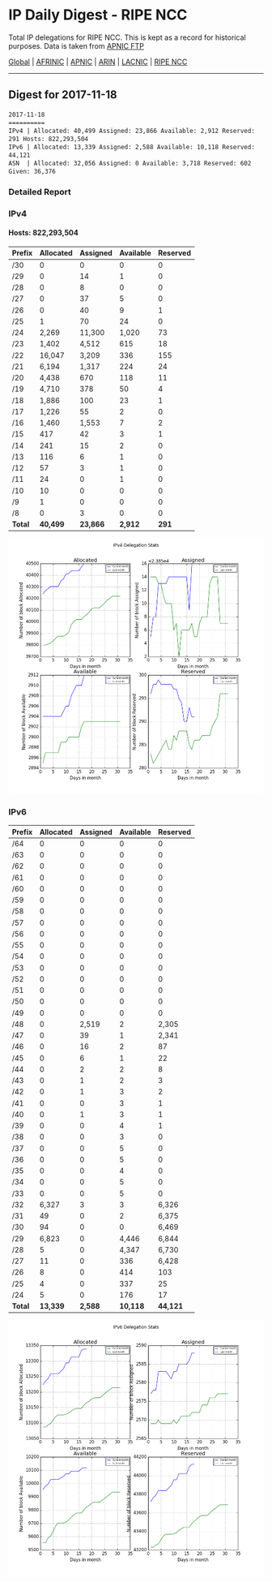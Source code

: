# IP Daily Digest - RIPE NCC

Total IP delegations for RIPE NCC. This is kept as a record for historical purposes. Data is taken from [APNIC FTP](https://ftp.apnic.net/)

[Global](https://github.com/csmets/IP-Daily-Digest) | [AFRINIC](https://github.com/csmets/IP-Daily-Digest/tree/master/archives/AFRINIC) | [APNIC](https://github.com/csmets/IP-Daily-Digest/tree/master/archives/APNIC) | [ARIN](https://github.com/csmets/IP-Daily-Digest/tree/master/archives/ARIN) | [LACNIC](https://github.com/csmets/IP-Daily-Digest/tree/master/archives/LACNIC) | [RIPE NCC](https://github.com/csmets/IP-Daily-Digest/tree/master/archives/RIPE_NCC)

---

## Digest for 2017-11-18
```
2017-11-18
==========
IPv4 | Allocated: 40,499 Assigned: 23,866 Available: 2,912 Reserved: 291 Hosts: 822,293,504
IPv6 | Allocated: 13,339 Assigned: 2,588 Available: 10,118 Reserved: 44,121
ASN  | Allocated: 32,056 Assigned: 0 Available: 3,718 Reserved: 602 Given: 36,376
```

### Detailed Report

### IPv4

#### Hosts: **822,293,504**

| Prefix | Allocated | Assigned | Available | Reserved |
| ----- | ----- | ----- | ----- | ----- |
| /30 | 0 | 0 | 0 | 0 |
| /29 | 0 | 14 | 1 | 0 |
| /28 | 0 | 8 | 0 | 0 |
| /27 | 0 | 37 | 5 | 0 |
| /26 | 0 | 40 | 9 | 1 |
| /25 | 1 | 70 | 24 | 0 |
| /24 | 2,269 | 11,300 | 1,020 | 73 |
| /23 | 1,402 | 4,512 | 615 | 18 |
| /22 | 16,047 | 3,209 | 336 | 155 |
| /21 | 6,194 | 1,317 | 224 | 24 |
| /20 | 4,438 | 670 | 118 | 11 |
| /19 | 4,710 | 378 | 50 | 4 |
| /18 | 1,886 | 100 | 23 | 1 |
| /17 | 1,226 | 55 | 2 | 0 |
| /16 | 1,460 | 1,553 | 7 | 2 |
| /15 | 417 | 42 | 3 | 1 |
| /14 | 241 | 15 | 2 | 0 |
| /13 | 116 | 6 | 1 | 0 |
| /12 | 57 | 3 | 1 | 0 |
| /11 | 24 | 0 | 1 | 0 |
| /10 | 10 | 0 | 0 | 0 |
| /9 | 1 | 0 | 0 | 0 |
| /8 | 0 | 3 | 0 | 0 |
| **Total** | **40,499** | **23,866** | **2,912** | **291** |

![ipv4-stats](ipv4-figure.png)

### IPv6

| Prefix | Allocated | Assigned | Available | Reserved |
| ----- | ----- | ----- | ----- | ----- |
| /64 | 0 | 0 | 0 | 0 |
| /63 | 0 | 0 | 0 | 0 |
| /62 | 0 | 0 | 0 | 0 |
| /61 | 0 | 0 | 0 | 0 |
| /60 | 0 | 0 | 0 | 0 |
| /59 | 0 | 0 | 0 | 0 |
| /58 | 0 | 0 | 0 | 0 |
| /57 | 0 | 0 | 0 | 0 |
| /56 | 0 | 0 | 0 | 0 |
| /55 | 0 | 0 | 0 | 0 |
| /54 | 0 | 0 | 0 | 0 |
| /53 | 0 | 0 | 0 | 0 |
| /52 | 0 | 0 | 0 | 0 |
| /51 | 0 | 0 | 0 | 0 |
| /50 | 0 | 0 | 0 | 0 |
| /49 | 0 | 0 | 0 | 0 |
| /48 | 0 | 2,519 | 2 | 2,305 |
| /47 | 0 | 39 | 1 | 2,341 |
| /46 | 0 | 16 | 2 | 87 |
| /45 | 0 | 6 | 1 | 22 |
| /44 | 0 | 2 | 2 | 8 |
| /43 | 0 | 1 | 2 | 3 |
| /42 | 0 | 1 | 3 | 2 |
| /41 | 0 | 0 | 3 | 1 |
| /40 | 0 | 1 | 3 | 1 |
| /39 | 0 | 0 | 4 | 1 |
| /38 | 0 | 0 | 3 | 0 |
| /37 | 0 | 0 | 5 | 0 |
| /36 | 0 | 0 | 5 | 0 |
| /35 | 0 | 0 | 4 | 0 |
| /34 | 0 | 0 | 5 | 0 |
| /33 | 0 | 0 | 5 | 0 |
| /32 | 6,327 | 3 | 3 | 6,326 |
| /31 | 49 | 0 | 2 | 6,375 |
| /30 | 94 | 0 | 0 | 6,469 |
| /29 | 6,823 | 0 | 4,446 | 6,844 |
| /28 | 5 | 0 | 4,347 | 6,730 |
| /27 | 11 | 0 | 336 | 6,428 |
| /26 | 8 | 0 | 414 | 103 |
| /25 | 4 | 0 | 337 | 25 |
| /24 | 5 | 0 | 176 | 17 |
| **Total** | **13,339** | **2,588** | **10,118** | **44,121** |

![ipv6-stats](ipv6-figure.png)